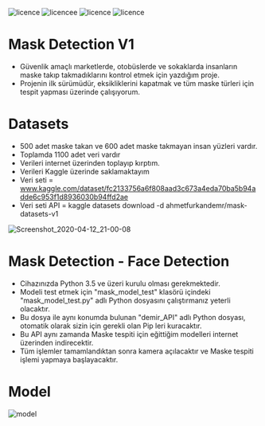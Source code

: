 ![licence](https://img.shields.io/badge/Keras-V2.3.1-red)
![licencee](https://img.shields.io/badge/Tensorflow-V2.0-yellow)
![licence](https://img.shields.io/badge/demir-ai-blueviolet)
![licence](https://img.shields.io/badge/Ahmet%20Furkan-DEM%C4%B0R-blue)

# Mask Detection V1

* Güvenlik amaçlı marketlerde, otobüslerde ve sokaklarda insanların maske takıp takmadıklarını kontrol etmek için yazdığım proje.
* Projenin ilk sürümüdür, eksikliklerini kapatmak ve tüm maske türleri için tespit yapması üzerinde çalışıyorum.


# Datasets

* 500 adet maske takan ve 600 adet maske takmayan insan yüzleri vardır. 
* Toplamda 1100 adet veri vardır
* Verileri internet üzerinden toplayıp kırptım.
* Verileri Kaggle üzerinde saklamaktayım
* Veri seti = www.kaggle.com/dataset/fc2133756a6f808aad3c673a4eda70ba5b94adde6c953f1d8936030b94ffd2ae
* Veri seti API = kaggle datasets download -d ahmetfurkandemr/mask-datasets-v1

![Screenshot_2020-04-12_21-00-08](https://user-images.githubusercontent.com/54184905/79076187-d7aafa00-7d00-11ea-8354-8ec26e282dd1.png)

# Mask Detection - Face Detection

* Cihazınızda Python 3.5 ve üzeri kurulu olması gerekmektedir.
* Modeli test etmek için "mask_model_test" klasörü içindeki "mask_model_test.py" adlı Python dosyasını çalıştırmanız yeterli olacaktır.
* Bu dosya ile aynı konumda bulunan "demir_API" adlı Python dosyası, otomatik olarak sizin için gerekli olan Pip leri kuracaktır.
* Bu API aynı zamanda Maske tespiti için eğittiğim modelleri internet üzerinden indirecektir.
* Tüm işlemler tamamlandıktan sonra kamera açılacaktır ve Maske tespiti işlemi yapmaya başlayacaktır.

# Model

![model](https://user-images.githubusercontent.com/54184905/79076313-bd255080-7d01-11ea-944a-82a68468ba31.png)
